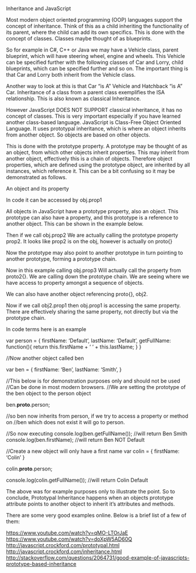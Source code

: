 Inheritance and JavaScript

Most modern object oriented programming (OOP) languages support the concept of inheritance.  Think of this as a child inheriting the functionality of its parent, where the child can add its own specifics.  This is done with the concept of classes.  Classes maybe thought of as blueprints.

So for example in C#, C++ or Java we may have a Vehicle class, parent blueprint, which will have steering wheel, engine and wheels.  This Vehicle can be specified further with the following classes of Car and Lorry, child blueprints, which can be specified further and so on. The important thing is that Car and Lorry both inherit from the Vehicle class.  

















Another way to look at this is that Car “is A” Vehicle and Hatchback “is A” Car.  Inheritance of a class from a parent class exemplifies the ISA relationship.  This is also known as classical Inheritance.

However JavaScript DOES NOT SUPPORT classical inheritance, it has no concept of classes.  This is very important especially if you have learned another class-based language.  JavaScript is Class-Free Object Oriented Language.  It uses prototypal inheritance, which is where an object inherits from another object.  So objects are based on other objects. 

This is done with the prototype property.  A prototype may be thought of as an object, from which other objects inherit properties. This may inherit from another object, effectively this is a chain of objects. Therefore object properties, which are defined using the prototype object, are inherited by all instances, which reference it.  This can be a bit confusing so it may be demonstrated as follows.

An object and its property 			



In code it can be accessed by obj.prop1

All objects in JavaScript have a prototype property, also an object. This prototype can also have a property, and this prototype is a reference to another object. This can be shown in the example below.


		










Then if we call obj.prop2
We are actually calling the prototype property prop2.  It looks like prop2 is on the obj, however is actually on proto{}

Now the prototype may also point to another prototype in turn pointing to another prototype, forming a prototype chain.













Now in this example calling obj.prop3
Will actually call the property from proto2{}.  We are calling down the prototype chain.  We are seeing where we have access to property amongst a sequence of objects.

We can also have another object referencing proto{}, obj2.

















Now if we call obj2.prop1 then obj.prop1 is accessing the same property.  There are effectively sharing the same property, not directly but via the prototype chain.

In code terms here is an example 

var person = {
	firstName: ‘Default’,
	lastName: ‘Default’,
	getFullName: function(){
		return this.firstName + ‘ ‘ + this.lastName;
	}
}

//Now another object called ben

var ben = {
	firstName: ‘Ben’,
	lastName: ‘Smith’,
}

//This below is for demonstration purposes only and should not be used
//Can be done in most modern browsers.
//We are setting the prototype of the ben object to the person object

ben.__proto__.person;

//so ben now inherits from person, if we try to access a property or method on //ben which does not exist it will go to person.

//So now executing
console.log(ben.getFullName()); //will return Ben Smith
console.log(ben.firstName); //will return Ben NOT Default

//Create a new object will only have a first name
var colin = {
	firstName: ‘Colin’
}

colin.__proto__.person;

console.log(colin.getFullName()); //will return Colin Default

The above was for example purposes only to illustrate the point.  So to conclude, Prototypal Inheritance happens when an objects prototype attribute points to another object to inherit it’s attributes and methods.

There are some very good examples online. Below is a brief list of a few of them:

https://www.youtube.com/watch?v=qMO-LTOrJaE
https://www.youtube.com/watch?v=doXpW5AD60Q
http://javascript.crockford.com/prototypal.html
http://javascript.crockford.com/inheritance.html
http://stackoverflow.com/questions/2064731/good-example-of-javascripts-prototype-based-inheritance





 

